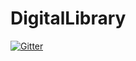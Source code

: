 # DigitalLibrary

[![Gitter](https://badges.gitter.im/Join%20Chat.svg)](https://gitter.im/MCL1303/DigitalLibrary?utm_source=badge&utm_medium=badge&utm_campaign=pr-badge&utm_content=badge)